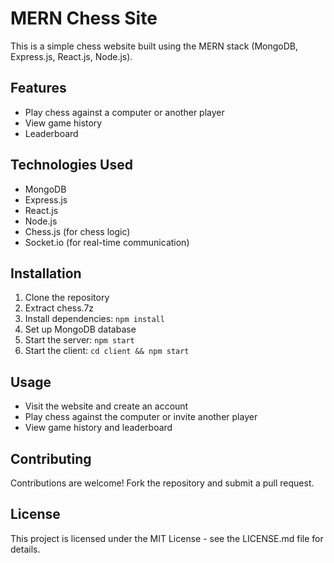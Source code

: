 # MERN Chess Site

This is a simple chess website built using the MERN stack (MongoDB, Express.js, React.js, Node.js).

## Features

- Play chess against a computer or another player
- View game history
- Leaderboard

## Technologies Used

- MongoDB
- Express.js
- React.js
- Node.js
- Chess.js (for chess logic)
- Socket.io (for real-time communication)

## Installation

1. Clone the repository
2. Extract chess.7z
3. Install dependencies: `npm install`
4. Set up MongoDB database
5. Start the server: `npm start`
6. Start the client: `cd client && npm start`

## Usage

- Visit the website and create an account
- Play chess against the computer or invite another player
- View game history and leaderboard

## Contributing

Contributions are welcome! Fork the repository and submit a pull request.

## License

This project is licensed under the MIT License - see the LICENSE.md file for details.
